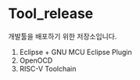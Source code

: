 # Tool_release
개발툴을 배포하기 위한 저장소입니다.

1. Eclipse + GNU MCU Eclipse Plugin
2. OpenOCD
3. RISC-V Toolchain
